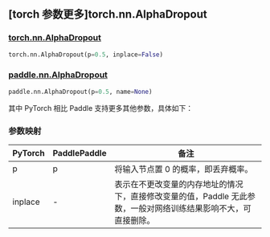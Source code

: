 ## [torch 参数更多]torch.nn.AlphaDropout

### [torch.nn.AlphaDropout](https://pytorch.org/docs/1.13/generated/torch.nn.AlphaDropout.html#torch.nn.AlphaDropout)

```python
torch.nn.AlphaDropout(p=0.5, inplace=False)
```

### [paddle.nn.AlphaDropout](https://www.paddlepaddle.org.cn/documentation/docs/zh/api/paddle/nn/AlphaDropout_cn.html)

```python
paddle.nn.AlphaDropout(p=0.5, name=None)
```

其中 PyTorch 相比 Paddle 支持更多其他参数，具体如下：

### 参数映射

| PyTorch | PaddlePaddle | 备注                                                                                                            |
| ------- | ------------ | --------------------------------------------------------------------------------------------------------------- |
| p       | p            | 将输入节点置 0 的概率，即丢弃概率。                                                                             |
| inplace | -            | 表示在不更改变量的内存地址的情况下，直接修改变量的值，Paddle 无此参数，一般对网络训练结果影响不大，可直接删除。 |
